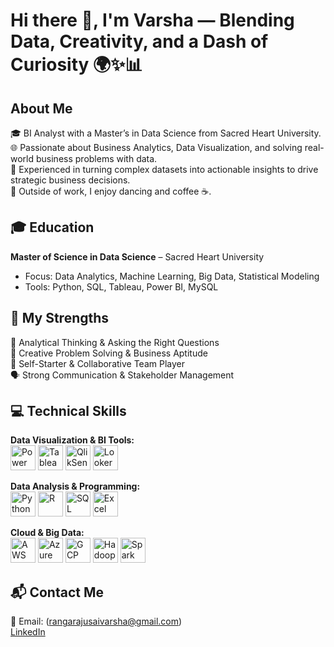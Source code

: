 

# Hi there 👋, I'm Varsha — Blending Data, Creativity, and a Dash of Curiosity 🌍✨📊

## About Me
🎓 BI Analyst with a Master’s in Data Science from Sacred Heart University.  
🌐 Passionate about Business Analytics, Data Visualization, and solving real-world business problems with data.  
💼 Experienced in turning complex datasets into actionable insights to drive strategic business decisions.  
💃 Outside of work, I enjoy dancing and coffee ☕.  

## 🎓 Education
**Master of Science in Data Science** – Sacred Heart University  
- Focus: Data Analytics, Machine Learning, Big Data, Statistical Modeling  
- Tools: Python, SQL, Tableau, Power BI, MySQL  

## 🚀 My Strengths
🤔 Analytical Thinking & Asking the Right Questions  
🎨 Creative Problem Solving & Business Aptitude  
🌟 Self-Starter & Collaborative Team Player  
🗣 Strong Communication & Stakeholder Management  

## 💻 Technical Skills

**Data Visualization & BI Tools:**  
<img src="https://cdn.jsdelivr.net/gh/devicons/devicon/icons/powerbi/powerbi-original.svg" alt="Power BI" width="40" height="40"/>
<img src="https://cdn.jsdelivr.net/gh/devicons/devicon/icons/tableau/tableau-original.svg" alt="Tableau" width="40" height="40"/>
<img src="https://cdn.jsdelivr.net/gh/devicons/devicon/icons/qlik/qlik-original.svg" alt="QlikSense" width="40" height="40"/>
<img src="https://cdn.jsdelivr.net/gh/devicons/devicon/icons/looker/looker-original.svg" alt="Looker" width="40" height="40"/>

**Data Analysis & Programming:**  
<img src="https://cdn.jsdelivr.net/gh/devicons/devicon/icons/python/python-original.svg" alt="Python" width="40" height="40"/>
<img src="https://cdn.jsdelivr.net/gh/devicons/devicon/icons/r/r-original.svg" alt="R" width="40" height="40"/>
<img src="https://cdn.jsdelivr.net/gh/devicons/devicon/icons/mysql/mysql-original.svg" alt="SQL" width="40" height="40"/>
<img src="https://cdn.jsdelivr.net/gh/devicons/devicon/icons/excel/excel-original.svg" alt="Excel" width="40" height="40"/>

**Cloud & Big Data:**  
<img src="https://cdn.jsdelivr.net/gh/devicons/devicon/icons/amazonwebservices/amazonwebservices-original.svg" alt="AWS" width="40" height="40"/>
<img src="https://cdn.jsdelivr.net/gh/devicons/devicon/icons/azure/azure-original.svg" alt="Azure" width="40" height="40"/>
<img src="https://cdn.jsdelivr.net/gh/devicons/devicon/icons/google/google-original.svg" alt="GCP" width="40" height="40"/>
<img src="https://cdn.jsdelivr.net/gh/devicons/devicon/icons/hadoop/hadoop-original.svg" alt="Hadoop" width="40" height="40"/>
<img src="https://cdn.jsdelivr.net/gh/devicons/devicon/icons/spark/spark-original.svg" alt="Spark" width="40" height="40"/>

## 📬 Contact Me
📧 Email: (rangarajusaivarsha@gmail.com)  
[LinkedIn](https://www.linkedin.com/in/varsharangaraju)  

